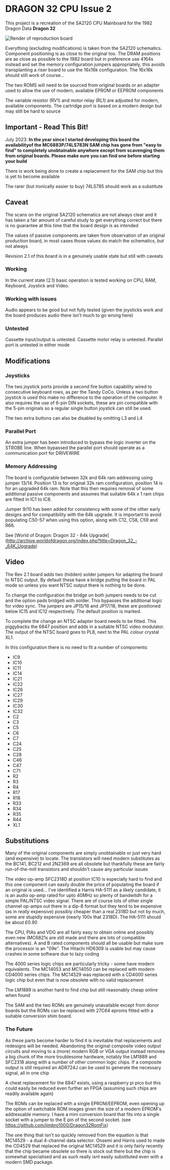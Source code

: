 # DRAGON 32 CPU Issue 2 #

This project is a recreation of the SA2120 CPU Mainboard 
for the 1982 Dragon Data **Dragon 32**

![Render of reproduction board](Dragon32.png)

Everything (excluding modifications) is taken from the SA2120
schematics. Component positioning is as close to the original
too. The DRAM positions are as close as possible to the 1982
board but in preference use 4164s instead and set the
memory configuration jumpers appropriately, this avoids 
transplanting a riser board to use the 16x16k configuration.
The 16x16k should still work of course...

The two ROMS will need to be sourced from original boards or an
adapter used to allow the use of modern, available EPROM or EEPROM
components

The variable resistor (RV1) and motor relay (RL1) are adjusted 
for modern, available components. The cartridge port is based
on a modern design but may still be hard to source

## Important - Read This Bit! ##

July 2023: **In the year since I started developing this board the 
availabilityof the MC6883P/74LS783N SAM chip has gone from "easy to 
find" to completely unobtainable anywhere except from scavenging them 
from original boards. Please make sure you can find one before starting 
your build**

There is work being done to create a replacement for the SAM chip
but this is yet to become available

The rarer (but ironically easier to buy) 74LS785 should work as
a substitute

## Caveat ##

The scans on the original SA2120 schematics are not always clear
and it has taken a fair amount of careful study to get everything
correct but there is no guarantee at this time that the board 
design is as intended

The values of passive components are taken from observation of
an original production board, in most cases those values do
match the schematics, but not always

Revision 2.1 of this board is in a genuinely usable state but
still with caveats

### Working ###

In the current state (2.1) basic operation is tested working on
CPU, RAM, Keyboard, Joystick and Video.

### Working with issues ###

Audio appears to be good but not fully tested (given the joysticks
work and the board produces audio there isn't much to go wrong
here)

### Untested ###

Cassette input/output is untested. Cassette motor relay is untested.
Parallel port is untested in either mode

## Modifications ##
### Joysticks ###

The two joystick ports provide a second fire button capability
wired to consecutive keyboard rows, as per the Tandy CoCo. 
Unless a two button joystick is used this make no difference to
the operation of the computer. It also requires the use of 6-pin 
DIN sockets, these are pin compatible with the 5-pin originals
so a regular single button joystick can still be used.

The two extra buttons can also be disabled by omitting L3 and L4

### Parallel Port ###

An extra jumper has been introduced to bypass the logic inverter
on the STROBE line. When bypassed the parallel port should 
operate as a communication port for DRIVEWIRE

### Memory Addressing ###

The board is configurable between 32k and 64k ram addressing
using jumper 13/14. Position 13 is for original 32k ram
configuration, position 14 is for an upgraded 64k ram. Note
that this then requires removal of some additional passive 
components and assumes that suitable 64k x 1 ram chips are 
fitted in IC1 to IC8.

Jumper 9/10 has been added for consistency with some of the
other early designs and for compatibility with the 64k
upgrade. It is important to avoid populating C50-57 when
using this option, along with C12, C58, C59 and R66.

See [World of Dragon: Dragon 32 - 64k Upgrade]
(http://archive.worldofdragon.org/index.php?title=Dragon_32_-_64K_Upgrade)

## Video ##

The Rev 2.1 board adds two (hidden) solder jumpers for adapting
the board to NTSC output. By default these have a bridge putting
the board in PAL mode so unless you want NTSC output there is
nothing to be done.

To change the configuration the bridge on both jumpers needs to be
cut and the option pads bridged with solder. This bypasses the
additional logic for video sync. The jumpers are JP15/16 and 
JP17/18, these are positioned below IC15 and IC12 respectively. 
The default position is marked.

To complete the change an NTSC adapter board needs to be fitted.
This piggybacks the 6847 position and adds in a suitable NTSC
video modulator. The output of the NTSC board goes to PL8, next
to the PAL colour crystal XL1.

In this configuration there is no need to fit a number of components:

* IC9
* IC10
* IC11
* IC14
* IC21
* IC22
* IC26
* IC27
* IC29
* IC30
* IC32
* C2
* C3
* C5
* C6
* C7
* C24
* C25
* C28
* C46
* C47
* C71
* R2
* R3
* R4
* R17
* R18
* R33
* R34
* R35
* R44
* XL1

## Substitutions ##

Many of the original components are simply unobtainable or
just very hard (and expensive) to locate. The transistors
will need modern substitutes as the BC141, BC212 and 2N2369
are all obsolete but thankfully these are fairly run-of-the-mill
transistors and shouldn't cause any particular issues

The video op-amp SFC2318D at position IC10 is especially
hard to find and this one component can easily double the
price of populating the board if an original is used...
I've identified a Harris HA-5111 as a likely candidate, it
is an audio op-amp rated for upto 40MHz so plenty of 
bandwitdh for a simple PAL/NTSC video signal. There are of 
course lots of other single channel op-amps out there in a 
dip-8 format but they tend to be expensive (as in *really*
expensive) possibly cheaper than a real 2318D but not by
much, some are stupidly expensive (nearly 100x that
2318D). The HA-5111 should be about £0.90

The CPU, PIAs and VDG are all fairly easy to obtain online
and possibly even new (MC6821s are still made and there
are lots of compatible alternatives). A and B rated components
should all be usable but make sure the processor is an "09e".
The Hitachi HD6309 is usable but may cause crashes in some
software due to lazy coding

The 4000 series logic chips are particularly tricky - some
have modern equivalents. The MC14053 and MC14050 can be
replaced with modern CD4000 series chips. The MC14529
was replaced with a CD4000 series logic chip but even that
is now obsolete with no valid replacement

The LM1889 is another hard to find chip but still reasonably
cheap online when found

The SAM and the two ROMs are genuinely unavailable except 
from donor boards but the ROMs can be replaced with 27C64
eproms fitted with a suitable conversion shim board.

### The Future ###

As these parts become harder to find it is inevitable that
replacements and redesigns will be needed. Abandoning the
original composite video output circuits and moving to a
(more) modern RGB or VGA output instead removes a big
chunk of the more troublesome hardware, notably the LM1889
and SFC2318 along with a number of other common logic chips.
If a composite output is still required an ADR724J can be
used to generate the necessary signal, all in one chip

A cheat replacement for the 6847 exists, using a raspberry
pi pico but this could easily be reduced even further an
FPGA (assuming such chips are readily available again)

The ROMs can be replaced with a single EPROM/EEPROM, even
opening up the option of switchable ROM images given the
size of a modern EPROM's addressable memory. I have a
mini conversion board that fits into a single socket with
a jumper to the E pin of the second socket. (see 
https://github.com/jimbro1000/Dragon32RomFix)

The one thing that isn't so quickly removed from the
equation is that MC14529 - a dual 4-channel data
selector. Onsemi and Harris used to made the CD4529
that replaced the original MC14529 and it is only fairly 
recently that the chip became obsolete so there is
stock out there but the chip is somewhat specialised and
as such really isnt easily substituted even with a modern
SMD package.
